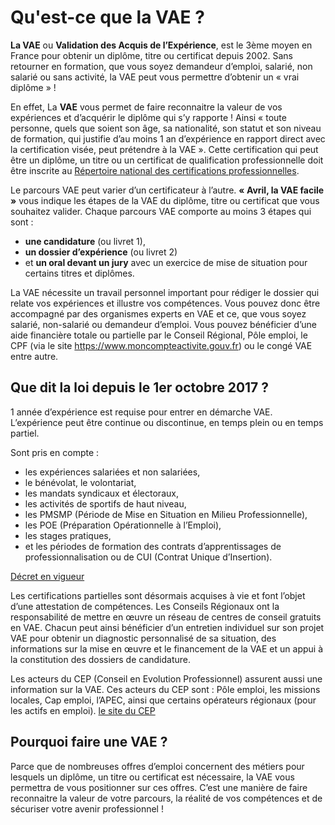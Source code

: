 # Qu'est-ce que la VAE ?

**La VAE** ou **Validation des Acquis de l’Expérience**, est le 3ème moyen en France pour obtenir un diplôme, titre ou certificat depuis 2002. Sans retourner en formation, que vous soyez demandeur d’emploi, salarié, non salarié ou sans activité, la VAE peut vous permettre d’obtenir un <span class="text-nowrap">« vrai diplôme »</span> !

En effet, La **VAE** vous permet de faire reconnaitre la valeur de vos expériences et d’acquérir le diplôme qui s’y rapporte ! Ainsi « toute personne, quels que soient son âge, sa nationalité, son statut et son niveau de formation, qui justifie d’au moins 1 an d’expérience en rapport direct avec la certification visée, peut prétendre à la VAE ». Cette certification qui peut être un diplôme, un titre ou un certificat de qualification professionnelle doit être inscrite au [Répertoire national des certifications professionnelles](http://www.rncp.cncp.gouv.fr).

Le parcours VAE peut varier d’un certificateur à l’autre. **« Avril, la VAE facile »** vous indique les étapes de la VAE du diplôme, titre ou certificat que vous souhaitez valider. Chaque parcours VAE comporte au moins 3 étapes qui sont :

- **une candidature** (ou livret 1),
- **un dossier d’expérience** (ou livret 2)
- et **un oral devant un jury** avec un exercice de mise de situation pour certains titres et diplômes.

La VAE nécessite un travail personnel important pour rédiger le dossier qui relate vos expériences et illustre vos compétences. Vous pouvez donc être accompagné par des organismes experts en VAE et ce, que vous soyez salarié, non-salarié ou demandeur d’emploi. Vous pouvez bénéficier d’une aide financière totale ou partielle par le Conseil Régional, Pôle emploi, le CPF (via le site https://www.moncompteactivite.gouv.fr) ou le congé VAE entre autre.

## Que dit la loi depuis le 1er octobre 2017 ?

1 année d’expérience est requise pour entrer en démarche VAE. L’expérience peut être continue ou discontinue, en temps plein ou en temps partiel.

Sont pris en compte :


- les expériences salariées et non salariées,
- le bénévolat, le volontariat,
- les mandats syndicaux et électoraux,
- les activités de sportifs de haut niveau,
- les PMSMP (Période de Mise en Situation en Milieu Professionnelle),
- les POE (Préparation Opérationnelle à l’Emploi),
- les stages pratiques,
- et les périodes de formation des contrats d’apprentissages de professionnalisation ou de CUI (Contrat Unique d’Insertion).

[Décret en vigueur](https://www.legifrance.gouv.fr/eli/decret/2017/7/4/2017-1135/jo/texte)

Les certifications partielles sont désormais acquises à vie et font l’objet d’une attestation de compétences. Les Conseils Régionaux  ont la responsabilité de mettre en œuvre un réseau de centres de conseil gratuits en VAE. Chacun peut ainsi bénéficier d’un entretien individuel sur son projet VAE pour obtenir un diagnostic personnalisé de sa situation, des informations sur la mise en œuvre et le financement de la VAE et un appui à la constitution des dossiers de candidature.

Les acteurs du CEP (Conseil en Evolution Professionnel) assurent aussi une information sur la VAE. Ces acteurs du CEP sont : Pôle emploi, les missions locales, Cap emploi, l’APEC, ainsi que certains opérateurs régionaux (pour les actifs en emploi).
[le site du CEP](https://www.mon-cep.org)

## Pourquoi faire une VAE ?

Parce que de nombreuses offres d’emploi concernent des métiers pour lesquels un diplôme, un titre ou certificat est nécessaire, la VAE vous permettra de vous positionner sur ces offres. C’est une manière de faire reconnaitre la valeur de votre parcours, la réalité de vos compétences et de sécuriser votre avenir professionnel !
